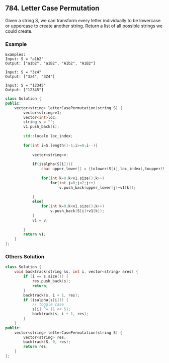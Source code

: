 ## 784. Letter Case Permutation

Given a string S, we can transform every letter individually to be lowercase or uppercase to create another string.  Return a list of all possible strings we could create.

### Example
```
Examples:
Input: S = "a1b2"
Output: ["a1b2", "a1B2", "A1b2", "A1B2"]

Input: S = "3z4"
Output: ["3z4", "3Z4"]

Input: S = "12345"
Output: ["12345"]
```

```c++
class Solution {
public:
    vector<string> letterCasePermutation(string S) {
        vector<string>v1;
        vector<int>loc;
        string s = "";
        v1.push_back(s);
        
        std::locale loc_index;
        
        for(int i=S.length()-1;i>=0;i--){
            
            vector<string>v;
            
            if(isalpha(S[i])){
                char upper_lower[] = {tolower(S[i],loc_index),toupper(S[i],loc_index)};
                
                for(int k=0;k<v1.size();k++)
                    for(int j=0;j<2;j++)
                        v.push_back(upper_lower[j]+v1[k]);
                
            }
            else{
                for(int k=0;k<v1.size();k++)
                    v.push_back(S[i]+v1[k]);
            }
            v1 = v;
            
        }
        return v1;
    }
};
```
### Others Solution
```c++
class Solution {
    void backtrack(string &s, int i, vector<string> &res) {
        if (i == s.size()) {
            res.push_back(s);
            return;
        }
        backtrack(s, i + 1, res);
        if (isalpha(s[i])) {
            // toggle case
            s[i] ^= (1 << 5);
            backtrack(s, i + 1, res);
        }
    }
public:
    vector<string> letterCasePermutation(string S) {
        vector<string> res;
        backtrack(S, 0, res);
        return res;
    }
};
```
